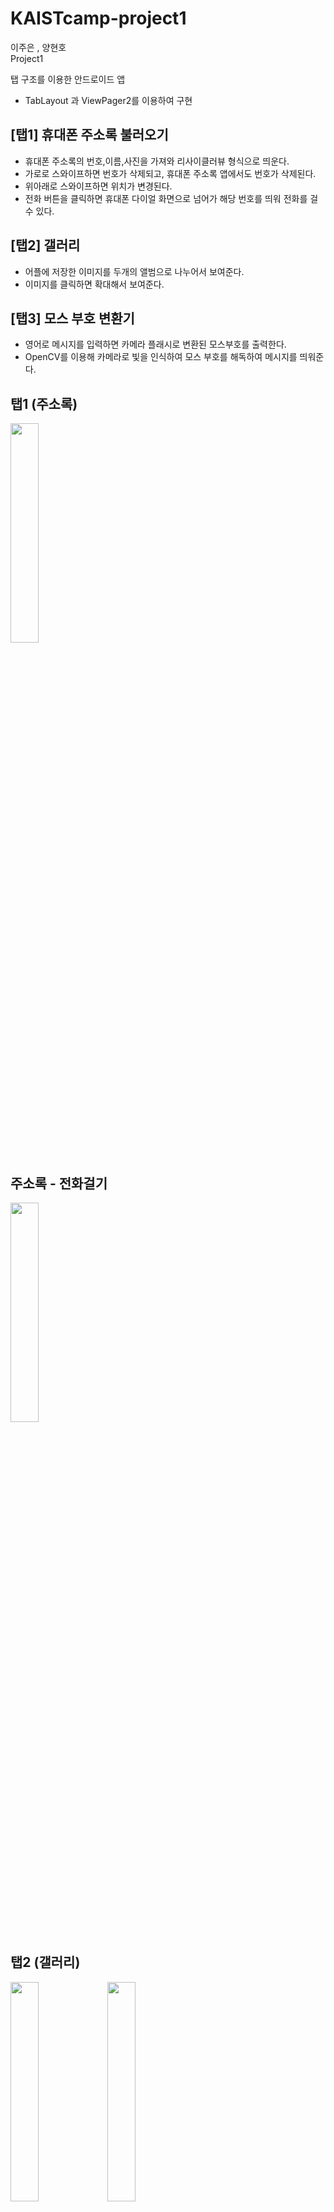# KAISTcamp-project1
이주은 , 양현호   
Project1  
   
탭 구조를 이용한 안드로이드 앱 
- TabLayout 과 ViewPager2를 이용하여 구현
   
## [탭1] 휴대폰 주소록 불러오기   
- 휴대폰 주소록의 번호,이름,사진을 가져와 리사이클러뷰 형식으로 띄운다.   
- 가로로 스와이프하면 번호가 삭제되고, 휴대폰 주소록 앱에서도 번호가 삭제된다.     
- 위아래로 스와이프하면 위치가 변경된다.   
- 전화 버튼을 클릭하면 휴대폰 다이얼 화면으로 넘어가 해당 번호를 띄워 전화를 걸 수 있다.   
    
## [탭2] 갤러리   
- 어플에 저장한 이미지를 두개의 앨범으로 나누어서 보여준다.
- 이미지를 클릭하면 확대해서 보여준다.
   
## [탭3] 모스 부호 변환기   
- 영어로 메시지를 입력하면 카메라 플래시로 변환된 모스부호를 출력한다.   
- OpenCV를 이용해 카메라로 빛을 인식하여 모스 부호를 해독하여 메시지를 띄워준다.   

## 탭1 (주소록)
<img src = "https://user-images.githubusercontent.com/77712822/124542052-a070bd80-de5d-11eb-961e-ac890ab981e8.jpg" width="30%" height = "30%">

## 주소록 - 전화걸기
<img src = "https://user-images.githubusercontent.com/77712822/124542556-8edbe580-de5e-11eb-9f1c-28c821285e88.jpg" width="30%" height = "30%">

## 탭2 (갤러리)
<img src = "https://user-images.githubusercontent.com/77712822/124542132-c39b6d00-de5d-11eb-85d1-f36bdc0d5ecf.jpg" width="30%" height = "30%">
<img src = "https://user-images.githubusercontent.com/77712822/124542153-ce560200-de5d-11eb-8d13-2546e44d6214.jpg" width="30%" height = "30%">

## 탭3 (모스부호 변환기)
<img src = "https://user-images.githubusercontent.com/77712822/124542175-da41c400-de5d-11eb-8d02-9aa23c29d6bf.jpg" width="30%" height = "30%">



